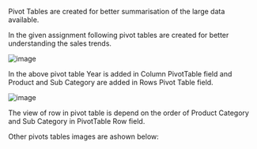 Pivot Tables are created for better summarisation of the large data available. 

In the given assignment following pivot tables are created for better understanding the sales trends. 

![image](https://user-images.githubusercontent.com/18466387/48183538-04612200-e355-11e8-8f35-94a7e26dbf13.png)


In the above pivot table Year is added in Column PivotTable field and Product and Sub Category are added in Rows Pivot Table field.


![image](https://user-images.githubusercontent.com/18466387/48184219-57d46f80-e357-11e8-9416-7ae6296c1a0f.png)


The view of row in pivot table is depend on the order of Product Category and Sub Category in PivotTable Row field.

Other pivots tables images are ashown below:



